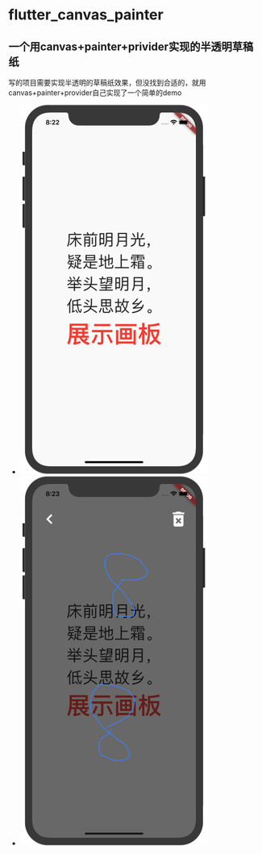 # flutter_canvas_painter
## 一个用canvas+painter+privider实现的半透明草稿纸
写的项目需要实现半透明的草稿纸效果，但没找到合适的，就用canvas+painter+provider自己实现了一个简单的demo
- ![image1](./1.png)
- ![image2](./2.png)
